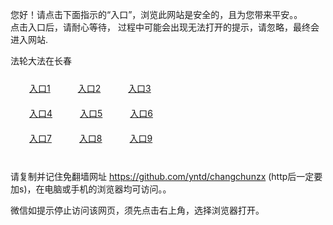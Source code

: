 您好！请点击下面指示的“入口”，浏览此网站是安全的，且为您带来平安。。 <br/>
点击入口后，请耐心等待， 过程中可能会出现无法打开的提示，请忽略，最终会进入网站. </br>

法轮大法在长春<br/>
<div style="padding:10px"><a style="margin:20px" target="_blank" href="https://d3guokwc0nw90y.cloudfront.net/2Qpsp?jolbjyre" id="ccLink1" rel="nofollow">入口1</a> <a target="_blank" style="margin:20px" href="https://d1j7x8jnlbmwni.cloudfront.net/2Qpsp?juxglblg" id="ccLink2" rel="nofollow">入口2</a> <a style="margin:20px" target="_blank" href="https://d1g1d2mmu7e7qk.cloudfront.net/2Qpsp?gdtfa" id="ccLink3" rel="nofollow">入口3</a></div>

<div style="padding:10px" ><a style="margin:20px" target="_blank" href="https://d3guokwc0nw90y.cloudfront.net/2Qpsp?jolbjyre" id="ccLink4" rel="nofollow">入口4</a> <a style="margin:20px" href="https://d1j7x8jnlbmwni.cloudfront.net/2Qpsp?juxglblg" target="_blank" id="ccLink5" rel="nofollow">入口5</a> <a style="margin:20px" href="https://d1g1d2mmu7e7qk.cloudfront.net/2Qpsp?gdtfa" target="_blank" id="ccLink6" rel="nofollow">入口6</a></div>

<div style="padding:10px"><a style="margin:20px" target="_blank" href="https://d3guokwc0nw90y.cloudfront.net/2Qpsp?jolbjyre" id="ccLink7" rel="nofollow">入口7</a> <a style="margin:20px" href="https://d1j7x8jnlbmwni.cloudfront.net/2Qpsp?juxglblg" target="_blank" id="ccLink8" rel="nofollow">入口8</a> <a style="margin:20px" target="_blank" href="https://d1g1d2mmu7e7qk.cloudfront.net/2Qpsp?gdtfa" id="ccLink9" rel="nofollow">入口9</a></div>

<br/>



请复制并记住免翻墙网址 https://github.com/yntd/changchunzx (http后一定要加s)，在电脑或手机的浏览器均可访问。。<br/>

微信如提示停止访问该网页，须先点击右上角，选择浏览器打开。

